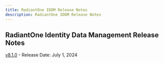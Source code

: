 ```yaml
---
title: RadiantOne IDDM Release Notes
description: RadiantOne IDDM Release Notes
---
```


## RadiantOne Identity Data Management Release Notes

[v8.1.0](iddm-8-0-1.md) - Release Date: July 1, 2024
